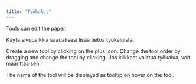 ```yaml
---
title: "Työkalut"
---
```


Tools can edit the paper.

Käytä sivupalkkia saadaksesi lisää tietoa työkaluista.

Create a new tool by clicking on the plus icon. Change the tool order by dragging and change the tool by clicking.
Jos klikkaat valittua työkalua, voit määrittää sen.

The name of the tool will be displayed as tooltip on hover on the tool.
